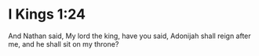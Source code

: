 # I Kings 1:24

And Nathan said, My lord the king, have you said, Adonijah shall reign after me, and he shall sit on my throne?
